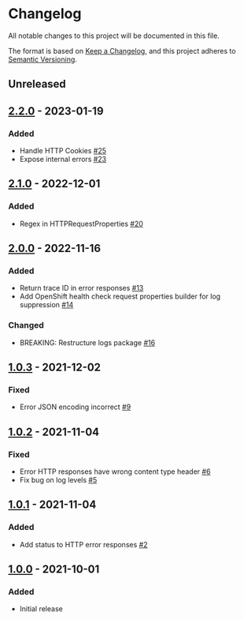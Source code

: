 # Changelog

All notable changes to this project will be documented in this file.

The format is based on [Keep a Changelog](https://keepachangelog.com/en/1.0.0/),
and this project adheres to [Semantic Versioning](https://semver.org/spec/v2.0.0.html).

## Unreleased
## [2.2.0] - 2023-01-19
### Added
- Handle HTTP Cookies [#25](https://github.com/rokwire/logging-library-go/issues/25)
- Expose internal errors [#23](https://github.com/rokwire/logging-library-go/issues/23)

## [2.1.0] - 2022-12-01
### Added
- Regex in HTTPRequestProperties [#20](https://github.com/rokwire/logging-library-go/issues/20)

## [2.0.0] - 2022-11-16
### Added
- Return trace ID in error responses [#13](https://github.com/rokwire/logging-library-go/issues/13)
- Add OpenShift health check request properties builder for log suppression [#14](https://github.com/rokwire/logging-library-go/issues/14)

### Changed
- BREAKING: Restructure logs package [#16](https://github.com/rokwire/logging-library-go/issues/16)

## [1.0.3] - 2021-12-02
### Fixed
- Error JSON encoding incorrect [#9](https://github.com/rokwire/logging-library-go/issues/9)

## [1.0.2] - 2021-11-04
### Fixed
- Error HTTP responses have wrong content type header [#6](https://github.com/rokwire/logging-library-go/issues/6)
- Fix bug on log levels [#5](https://github.com/rokwire/logging-library-go/issues/5)

## [1.0.1] - 2021-11-04
### Added
- Add status to HTTP error responses [#2](https://github.com/rokwire/logging-library-go/issues/2)

## [1.0.0] - 2021-10-01
### Added
- Initial release

[Unreleased]: https://github.com/rokwire/logging-library-go/compare/v2.2.0....HEAD
[2.2.0]: https://github.com/rokwire/logging-library-go/compare/v2.1.0...v2.2.0
[2.1.0]: https://github.com/rokwire/logging-library-go/compare/v2.0.0...v2.1.0
[2.0.0]: https://github.com/rokwire/logging-library-go/compare/v1.0.3...v2.0.0
[1.0.3]: https://github.com/rokwire/logging-library-go/compare/v1.0.2...v1.0.3
[1.0.2]: https://github.com/rokwire/logging-library-go/compare/v1.0.1...v1.0.2
[1.0.1]: https://github.com/rokwire/logging-library-go/compare/v1.0.0...v1.0.1
[1.0.0]: https://github.com/rokwire/logging-library-go/tree/v1.0.0